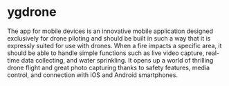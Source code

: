 # ygdrone
The app for mobile devices is an innovative mobile application designed exclusively for drone piloting and should be built in such a way that it is expressly suited for use with drones. When a fire impacts a specific area, it should be able to handle simple functions such as live video capture, real-time data collecting, and water sprinkling. It opens up a world of thrilling drone flight and great photo capturing thanks to safety features, media control, and connection with iOS and Android smartphones.
